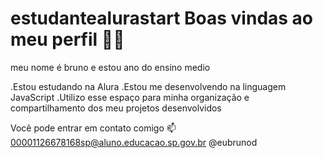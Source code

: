 # estudantealurastart Boas vindas ao meu perfil 💙💙
meu nome é bruno e estou ano do ensino medio

.Estou estudando na Alura
.Estou me desenvolvendo na linguagem JavaScript
.Utilizo esse espaço para minha organização e compartilhamento dos meu projetos desenvolvidos

Você pode entrar em contato comigo 📫
00001126678168sp@aluno.educacao.sp.gov.br
@eubrunod

